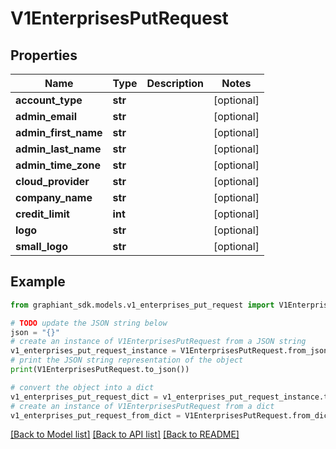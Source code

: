 # V1EnterprisesPutRequest


## Properties

Name | Type | Description | Notes
------------ | ------------- | ------------- | -------------
**account_type** | **str** |  | [optional] 
**admin_email** | **str** |  | [optional] 
**admin_first_name** | **str** |  | [optional] 
**admin_last_name** | **str** |  | [optional] 
**admin_time_zone** | **str** |  | [optional] 
**cloud_provider** | **str** |  | [optional] 
**company_name** | **str** |  | [optional] 
**credit_limit** | **int** |  | [optional] 
**logo** | **str** |  | [optional] 
**small_logo** | **str** |  | [optional] 

## Example

```python
from graphiant_sdk.models.v1_enterprises_put_request import V1EnterprisesPutRequest

# TODO update the JSON string below
json = "{}"
# create an instance of V1EnterprisesPutRequest from a JSON string
v1_enterprises_put_request_instance = V1EnterprisesPutRequest.from_json(json)
# print the JSON string representation of the object
print(V1EnterprisesPutRequest.to_json())

# convert the object into a dict
v1_enterprises_put_request_dict = v1_enterprises_put_request_instance.to_dict()
# create an instance of V1EnterprisesPutRequest from a dict
v1_enterprises_put_request_from_dict = V1EnterprisesPutRequest.from_dict(v1_enterprises_put_request_dict)
```
[[Back to Model list]](../README.md#documentation-for-models) [[Back to API list]](../README.md#documentation-for-api-endpoints) [[Back to README]](../README.md)


